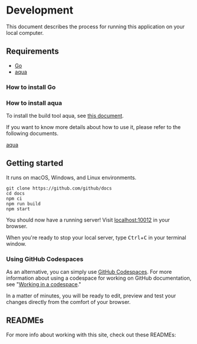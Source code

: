 # Development

This document describes the process for running this application on your local computer.

## Requirements
- [Go](#how-to-install-go)
- [aqua](#how-to-install-aqua)

### How to install Go

### How to install aqua

To install the build tool aqua, see [this document](https://aquaproj.github.io/docs/install).

If you want to know more details about how to use it, please refer to the following documents.

[aqua](https://aquaproj.github.io/docs/tutorial)

## Getting started

It runs on macOS, Windows, and Linux environments.

```shell
git clone https://github.com/github/docs
cd docs
npm ci
npm run build
npm start
```

You should now have a running server! Visit [localhost:10012](http://localhost:10012) in your browser.

When you're ready to stop your local server, type <kbd>Ctrl</kbd>+<kbd>C</kbd> in your terminal window.

### Using GitHub Codespaces

As an alternative, you can simply use [GitHub Codespaces](https://docs.github.com/en/codespaces/overview). For more information about using a codespace for working on GitHub documentation, see "[Working in a codespace](https://docs.github.com/en/contributing/setting-up-your-environment-to-work-on-github-docs/working-on-github-docs-in-a-codespace)."

In a matter of minutes, you will be ready to edit, preview and test your changes directly from the comfort of your browser.

## READMEs

For more info about working with this site, check out these READMEs:
